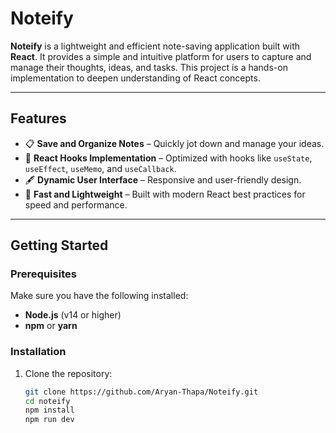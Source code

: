 # **Noteify**

**Noteify** is a lightweight and efficient note-saving application built with **React**. It provides a simple and intuitive platform for users to capture and manage their thoughts, ideas, and tasks. This project is a hands-on implementation to deepen understanding of React concepts.

---

## **Features**
- 📋 **Save and Organize Notes** – Quickly jot down and manage your ideas.
- 🔄 **React Hooks Implementation** – Optimized with hooks like `useState`, `useEffect`, `useMemo`, and `useCallback`.
- 🖋️ **Dynamic User Interface** – Responsive and user-friendly design.
- 🚀 **Fast and Lightweight** – Built with modern React best practices for speed and performance.

---

## **Getting Started**

### **Prerequisites**
Make sure you have the following installed:
- **Node.js** (v14 or higher)
- **npm** or **yarn**

### **Installation**
1. Clone the repository:
   ```bash
   git clone https://github.com/Aryan-Thapa/Noteify.git
   cd noteify
   npm install
   npm run dev
   ```
